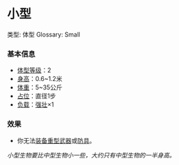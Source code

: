 # 小型

类型: 体型
Glossary: Small

### 基本信息

- [体型等级](https://www.notion.so/1b3d619a067b8055a0e9c2d747e0d1ab?pvs=21)：2
- [身高](https://www.notion.so/1b3d619a067b8074a90ff9e90fd2a05a?pvs=21)：0.6~1.2米
- [体重](https://www.notion.so/1b3d619a067b8044ac61c5f9b7a356e8?pvs=21)：5~35公斤
- [占位](https://www.notion.so/1b3d619a067b804e8195d876ec9d0551?pvs=21)：直径1步
- [负载](https://www.notion.so/1b3d619a067b80c28997e019fd33bbe3?pvs=21)：[强壮](https://www.notion.so/1b3d619a067b8018b6a6d9d43490bbdc?pvs=21)×1

### 效果

- 你无法[装备](https://www.notion.so/1b3d619a067b80f99057fe3412922dd5?pvs=21)[重型](https://www.notion.so/1b3d619a067b80e5aaa3c3c7a260257c?pvs=21)[武器](https://www.notion.so/1b3d619a067b80529a70eee1166b41ef?pvs=21)或[防具](https://www.notion.so/1b3d619a067b80938abaef71568c2e0a?pvs=21)。

*小型生物要比中型生物小一些，大约只有中型生物的一半身高。*